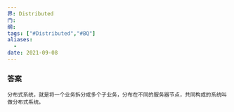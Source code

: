 ```yaml
---
界: Distributed
门: 
纲: 
tags: ["#Distributed","#BQ"]
aliases:
  - 
date: 2021-09-08
---
```


### 答案
	分布式系统，就是将一个业务拆分成多个子业务，分布在不同的服务器节点，共同构成的系统叫做分布式系统。

